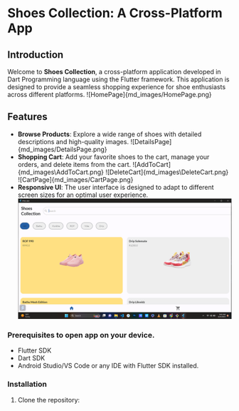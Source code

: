 # Shoes Collection: A Cross-Platform App

## Introduction

Welcome to **Shoes Collection**, a cross-platform application developed in Dart Programming language using the Flutter framework. This application is designed to provide a seamless shopping experience for shoe enthusiasts across different platforms.
![HomePage]{md_images/HomePage.png}

## Features

- **Browse Products**: Explore a wide range of shoes with detailed descriptions and high-quality images.
![DetailsPage]{md_images/DetailsPage.png}
- **Shopping Cart**: Add your favorite shoes to the cart, manage your orders, and delete items from the cart.
![AddToCart]{md_images\AddToCart.png}
![DeleteCart]{md_images\DeleteCart.png}
![CartPage]{md_images/CartPage.png}
- **Responsive UI**: The user interface is designed to adapt to different screen sizes for an optimal user experience.
![ResponsiveUI](md_images/ResponsiveUI.png)


### Prerequisites to open app on your device.

- Flutter SDK
- Dart SDK
- Android Studio/VS Code or any IDE with Flutter SDK installed.

### Installation

1. Clone the repository:
